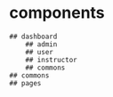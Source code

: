 # components
    ## dashboard
        ## admin
        ## user
        ## instructor
        ## commons
    ## commons
    ## pages
